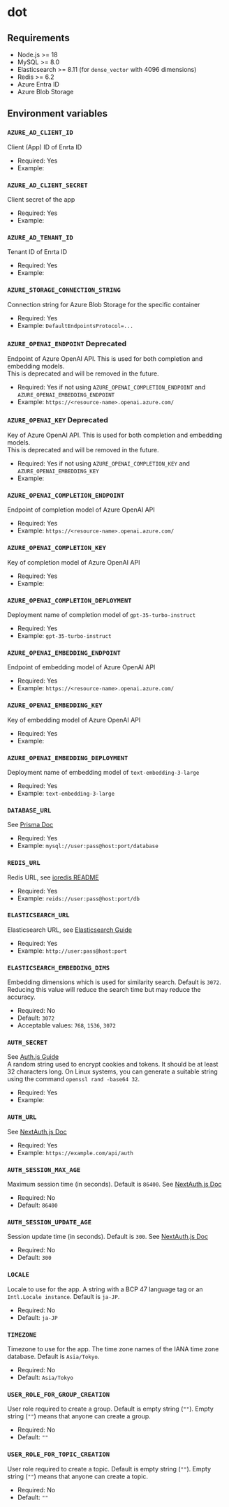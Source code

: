 # dot

## Requirements

- Node.js >= 18
- MySQL >= 8.0
- Elasticsearch >= 8.11 (for `dense_vector` with 4096 dimensions)
- Redis >= 6.2
- Azure Entra ID
- Azure Blob Storage

## Environment variables

### `AZURE_AD_CLIENT_ID`
Client (App) ID of Enrta ID
- Required: Yes
- Example: 

### `AZURE_AD_CLIENT_SECRET`
Client secret of the app
- Required: Yes
- Example: 

### `AZURE_AD_TENANT_ID`
Tenant ID of Enrta ID
- Required: Yes
- Example: 

### `AZURE_STORAGE_CONNECTION_STRING`
Connection string for Azure Blob Storage for the specific container
- Required: Yes
- Example: `DefaultEndpointsProtocol=...`

### `AZURE_OPENAI_ENDPOINT` **Deprecated**
Endpoint of Azure OpenAI API. This is used for both completion and embedding models.  
This is deprecated and will be removed in the future.
- Required: Yes if not using `AZURE_OPENAI_COMPLETION_ENDPOINT` and `AZURE_OPENAI_EMBEDDING_ENDPOINT`
- Example: `https://<resource-name>.openai.azure.com/`

### `AZURE_OPENAI_KEY` **Deprecated**
Key of Azure OpenAI API. This is used for both completion and embedding models.  
This is deprecated and will be removed in the future.
- Required: Yes if not using `AZURE_OPENAI_COMPLETION_KEY` and `AZURE_OPENAI_EMBEDDING_KEY`
- Example: 

### `AZURE_OPENAI_COMPLETION_ENDPOINT`
Endpoint of completion model of Azure OpenAI API
- Required: Yes
- Example: `https://<resource-name>.openai.azure.com/`

### `AZURE_OPENAI_COMPLETION_KEY`
Key of completion model of Azure OpenAI API
- Required: Yes
- Example:

### `AZURE_OPENAI_COMPLETION_DEPLOYMENT`
Deployment name of completion model of `gpt-35-turbo-instruct`
- Required: Yes
- Example: `gpt-35-turbo-instruct`

### `AZURE_OPENAI_EMBEDDING_ENDPOINT`
Endpoint of embedding model of Azure OpenAI API
- Required: Yes
- Example: `https://<resource-name>.openai.azure.com/`

### `AZURE_OPENAI_EMBEDDING_KEY`
Key of embedding model of Azure OpenAI API
- Required: Yes
- Example:

### `AZURE_OPENAI_EMBEDDING_DEPLOYMENT`
Deployment name of embedding model of `text-embedding-3-large`
- Required: Yes
- Example: `text-embedding-3-large`

### `DATABASE_URL`
See [Prisma Doc](https://www.prisma.io/docs/reference/database-reference/connection-urls)
- Required: Yes
- Example: `mysql://user:pass@host:port/database`

### `REDIS_URL`
Redis URL, see [ioredis README](https://github.com/redis/ioredis)
- Required: Yes
- Example: `reids://user:pass@host:port/db`

### `ELASTICSEARCH_URL`
Elasticsearch URL, see [Elasticsearch Guide](https://www.elastic.co/guide/en/elasticsearch/client/javascript-api/current/client-connecting.html)
- Required: Yes
- Example: `http://user:pass@host:port`

### `ELASTICSEARCH_EMBEDDING_DIMS`
Embedding dimensions which is used for similarity search. Default is `3072`.  
Reducing this value will reduce the search time but may reduce the accuracy.
- Required: No
- Default: `3072`
- Acceptable values: `768`, `1536`, `3072`

### `AUTH_SECRET`
See [Auth.js Guide](https://authjs.dev/getting-started/deployment#environment-variables)  
A random string used to encrypt cookies and tokens. It should be at least 32 characters long.
On Linux systems, you can generate a suitable string using the command `openssl rand -base64 32`.
- Required: Yes
- Example: 

### `AUTH_URL`
See [NextAuth.js Doc](https://next-auth.js.org/configuration/options)
- Required: Yes
- Example: `https://example.com/api/auth`

### `AUTH_SESSION_MAX_AGE`
Maximum session time (in seconds). Default is `86400`. See [NextAuth.js Doc](https://next-auth.js.org/configuration/options)
- Required: No
- Default: `86400`

### `AUTH_SESSION_UPDATE_AGE`
Session update time (in seconds). Default is `300`. See [NextAuth.js Doc](https://next-auth.js.org/configuration/options)
- Required: No
- Default: `300`

### `LOCALE`
Locale to use for the app. A string with a BCP 47 language tag or an `Intl.Locale instance`. Default is `ja-JP`.
- Required: No
- Default: `ja-JP`

### `TIMEZONE`
Timezone to use for the app. The time zone names of the IANA time zone database. Default is `Asia/Tokyo`.
- Required: No
- Default: `Asia/Tokyo`

### `USER_ROLE_FOR_GROUP_CREATION`
User role required to create a group. Default is empty string (`""`). Empty string (`""`) means that anyone can create a group.
- Required: No
- Default: `""`

### `USER_ROLE_FOR_TOPIC_CREATION`
User role required to create a topic. Default is empty string (`""`). Empty string (`""`) means that anyone can create a topic.
- Required: No
- Default: `""`
